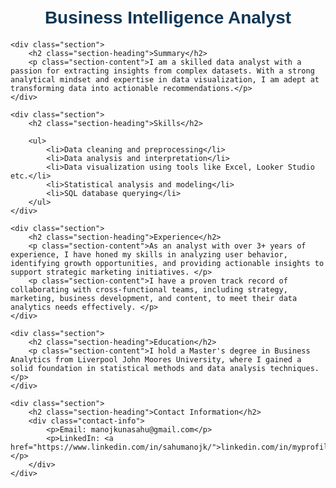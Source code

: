 
<html lang="en">
<head>
    <meta charset="UTF-8">
    <meta name="viewport" content="width=device-width, initial-scale=1.0">
    <title>Business Intelligence Analyst</title>
    <style>
        body {
            font-family: Arial, sans-serif;
            margin: 0;
            padding: 20px;
            
            background-image: url('https://img.freepik.com/free-photo/glowing-blue-pulse-trace-analyzing-healthcare-data-generated-by-ai_188544-31056.jpg?t=st=1688286304~exp=1688286904~hmac=495d32359030a79da3b10d87f92ac630283e3d77bee5042ee1f4989f2635f938&w=1380');
            background-repeat: no-repeat;
        }
        
        h1 {
            text-align: center;
            margin-bottom: 20px;
            color: #123754;
        }

        
        p {
            line-height: 1.6;
            margin-bottom: 10px;
            text-align: center;
        }
        
        .section {
            background-color: #f5f2cb;
            padding: 20px;
            margin-bottom: 20px;
            border-radius: 4px;
            box-shadow: 0 2px 5px rgba(0, 0, 0, 0.1);
        }
        
        .section-heading {
            font-size: 18px;
            font-weight: bold;
            margin-top: 0;
            margin-bottom: 10px;
            color: #0A5669;
            text-align: center;
        }
        
        .section-content {
            margin-bottom: 30px;
            text-align: center;
        }
        
        .contact-info {
            margin-top: 30px;
            text-align: center;
        }
        
        .contact-info p {
            display: inline-block;
            margin-right: 20px;
            color: #29632f;
        }
        
        a {
            color: #29632f;
        }
    </style>
    <style>

</style>
</head>
<body>
    <h1>Business Intelligence Analyst</h1>

    <div class="section">
        <h2 class="section-heading">Summary</h2>
        <p class="section-content">I am a skilled data analyst with a passion for extracting insights from complex datasets. With a strong analytical mindset and expertise in data visualization, I am adept at transforming data into actionable recommendations.</p>
    </div>

    <div class="section">
        <h2 class="section-heading">Skills</h2>
        
        <ul>
            <li>Data cleaning and preprocessing</li>
            <li>Data analysis and interpretation</li>
            <li>Data visualization using tools like Excel, Looker Studio etc.</li>
            <li>Statistical analysis and modeling</li>
            <li>SQL database querying</li>
        </ul>
    </div>

    <div class="section">
        <h2 class="section-heading">Experience</h2>
        <p class="section-content">As an analyst with over 3+ years of experience, I have honed my skills in analyzing user behavior, identifying growth opportunities, and providing actionable insights to support strategic marketing initiatives. </p>
        <p class="section-content">I have a proven track record of collaborating with cross-functional teams, including strategy, marketing, business development, and content, to meet their data analytics needs effectively. </p>
    </div>

    <div class="section">
        <h2 class="section-heading">Education</h2>
        <p class="section-content">I hold a Master's degree in Business Analytics from Liverpool John Moores University, where I gained a solid foundation in statistical methods and data analysis techniques.</p>
    </div>

    <div class="section">
        <h2 class="section-heading">Contact Information</h2>
        <div class="contact-info">
            <p>Email: manojkunasahu@gmail.com</p>
            <p>LinkedIn: <a href="https://www.linkedin.com/in/sahumanojk/">linkedin.com/in/myprofile</a></p>
        </div>
    </div>
</body>
</html>
